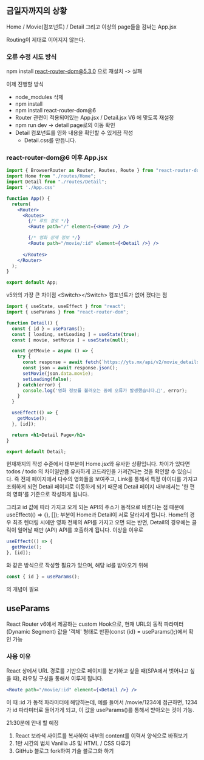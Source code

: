 ## 금일자까지의 상황
Home / Movie(컴포넌트) / Detail
그리고 이상의 page들을 감싸는 App.jsx

Routing이 제대로 이어지지 않는다.

### 오류 수정 시도 방식
npm install react-router-dom@5.3.0 으로 재설치 -> 실패

이제 진행할 방식
- node_modules 삭제
- npm install
- npm install react-router-dom@6
- Router 관련이 적용되어있는 App.jsx / Detail.jsx V6 에 맞도록 재설정
- npm run dev -> detail page로의 이동 확인
- Detail 컴포넌트를 영화 내용을 확인할 수 있게끔 작성
  - Detail.css를 만듭니다.

### react-router-dom@6 이후 App.jsx

```jsx
import { BrowserRouter as Router, Routes, Route } from "react-router-dom";
import Home from "./routes/Home";
import Detail from "./routes/Detail";
import './App.css'

function App() {
  return(
    <Router>
      <Routes>
        {/* 루트 경로 */}
        <Route path="/" element={<Home />} />

        {/* 영화 상제 정보 */}
        <Route path="/movie/:id" element={<Detail />} />
        
      </Routes>
    </Router>
  );
}

export default App;
```

v5와의 가장 큰 차이점 \<Switch>\</Switch> 컴포넌트가 없어 졌다는 점

```jsx
import { useState, useEffect } from "react";
import { useParams } from "react-router-dom";

function Detail() {
  const { id } = useParams();
  const [ loading, setLoading ] = useState(true);
  const [ movie, setMovie ] = useState(null);

  const getMovie = async () => {
    try {
      const response = await fetch(`https://yts.mx/api/v2/movie_details.json?movie_id=${id}`);
      const json = await response.json();
      setMovie(json.data.movie);
      setLoading(false);
    } catch(error) {
      console.log('영화 정보를 불러오는 중에 오류가 발생했습니다.🔴', error);
    }
  }

  useEffect(() => {
    getMovie();
  }, [id]);

  return <h1>Detail Page</h1>
}

export default Detail;
```

현재까지의 작성 수준에서 대부분이 Home.jsx와 유사한 상황입니다. 차이가 있다면 todos / todo 의 차이일만큼 유사하게 코드라인을 가져간다는 것을 확인할 수 있습니다. 즉 전체 페이지에서 다수의 영화들을 보여주고, Link를 통해서 특정 아이디를 가지고 조회하게 되면 Detail 페이지로 이동하게 되기 때문에 Detail 페이지 내부에서는 '한 편의 영화'를 기준으로 작성하게 됩니다.

그리고 id 값에 따라 가지고 오게 되는 API의 주소가 동적으로 바뀐다는 점 때문에 useEffect(() => {}, []); 부분이 Home과 Detail이 서로 달라지게 됩니다. Home의 경우 최초 렌더링 시에만 영화 전체의 API를 가지고 오면 되는 반면, Detail의 경우에는 클릭이 일어날 때만 (API) API를 호출하게 됩니다.
이상을 이유로
```jsx
useEffect(() => {
  getMovie();
}, [id]);
```
와 같은 방식으로 작성할 필요가 있으며, 해당 id를 받아오기 위해

```jsx
const { id } = useParams();
```
의 개념이 필요

## useParams
React Router v6에서 제공하는 custom Hook으로, 현재 URL의 동적 파라미터(Dynamic Segment) 값을 '객체' 형태로 반환(const {id} = useParams();)에서 확인 가능

### 사용 이유
React 상에서 URL 경로를 기반으로 페이지를 분기하고 싶을 때(SPA에서 벗어나고 싶을 때), 라우팅 구성을 통해서 이루게 됩니다.

```jsx
<Route path="/movie/:id" element={<Detail />} />
```

이 때 :id 가 동적 파라미터에 해당하는데, 예를 들어서 /movie/1234에 접근하면, 1234가 id 파라미터로 들어가게 되고, 이 값을 useParams()를 통해서 받아오는 것이 가능.

21:30분에 안내 할 예정
1. React 보라색 사이트를 복사하여 내부의 content를 이력서 양식으로 바꿔보기
2. 1만 시간의 법치 Vanilla JS 및 HTML / CSS 다루기
3. GitHub 블로그 fork하여 기술 블로그화 하기
